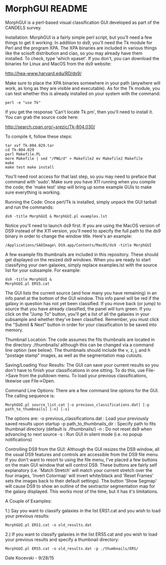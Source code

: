 # MorphGUI README

MorphGUI is a perl-based visual classification GUI developed as part of the CANDELS survey.

Installation:
MorphGUI is a fairly simple perl script, but you'll need a few things to get it working. In addition to ds9, you'll need the Tk module for Perl and the program XPA. The XPA binaries are included in various things like the scisoft distribution and ciao, so you may already have them installed. To check, type 'which xpaset'. If you don't, you can download the binaries for Linux and MacOS from the ds9 website:

http://hea-www.harvard.edu/RD/ds9/

Make sure to place the XPA binaries somewhere in your path (anywhere will work, as long as they are visible and executable).  As for the Tk module, you can test whether this is already installed on your system with the command:

    perl -e "use Tk"

If you get the response 'Can't locate Tk.pm', then you'll need to install it. You can grab the source code here:

http://search.cpan.org/~srezic/Tk-804.030/

To compile it, follow these steps:

    tar xvf Tk-804.029.tar
    cd Tk-804.029
    perl Makefile.PL
    more Makefile | sed "/PNG/d" > Makefile2 mv Makefile2 Makefile
    make
    make test make install
  
You'll need root access for that last step, so you may need to preface that command with 'sudo'. Make sure you have X11 running when you compile the code; the 'make test' step will bring up some example GUIs to make sure everything is working.

Running the Code:
Once perl/Tk is installed, simply unpack the GUI tarball and run the commands:

    ds9 -title MorphGUI & MorphGUI.pl examples.lst

Notice you'll need to launch ds9 first. If you are using the MacOS version of DS9 instead of the X11 version, you'll need to specify the full path to the ds9 binary in order to change the window title. Here's an example:

    /Applications/SAOImage\ DS9.app/Contents/MacOS/ds9 -title MorphGUI
    
A few example fits thumbnails are included in this repository.  These should get displayed on the resized ds9 windows. When you are ready to start classifying your own galaxies, simply replace examples.lst with the source list for your subsample. For example:

    ds9 -title MorphGUI & 
    MorphGUI.pl ERS5.cat
    
The GUI lists the current source (and how many you have remaining) in an info panel at the bottom of the GUI window. This info panel will be red if the galaxy in question has not yet been classified. If you move back (or jump) to source that you have already classified, the panel will turn green. If you click on the "Jump To" button, you'll get a list of all the galaxies in your subsample and whether they've been classified. Remember, you must click the "Submit & Next" button in order for your classification to be saved into memory.

Thumbnail Location:
The code assumes the fits thumbnails are located in the directory ./thumbnails/ although this can be changed via a command line option (see below). The thumbnails should include the v, z, j, and h "postage stamp" images, as well as the segmentation map cutouts.

Saving/Loading Your Results:
The GUI can save your current results so you don't have to finish your classifications in one sitting. To do this, use File->Save from the pulldown menu. To load your previous classifications, likewise use File->Open.

Command Line Options:
There are a few command line options for the GUI. The calling sequence is:

    MorphGUI.pl source_list.cat [-o previous_classifications.dat] [-p path_to_thumbnails] [-n] [-s] 

The options are:
    -o previous_classifications.dat : Load your previously saved results upon startup
    -p path_to_thumbnails_dir : Specify path to fits thumbnail directory (default is ./thumbnails/) -n : Do not reset ds9         when advancing to next source
    -s : Run GUI in silent mode (i.e. no popup notifications)
    
Controlling DS9 from the GUI:
Although the GUI resizes the DS9 window, all the usual DS9 features and controls are accessible from the DS9 file menu. If you don't want to resort to using the file menu, I've placed a few buttons on the main GUI window that will control DS9. These buttons are fairly self explanatory (i.e. 'Match Stretch' will match your current stretch over the four images, 'Invert Colormap' will invert white/black and 'Reset Frames' sets the images back to their default settings). The button 'Show Segmap' will cause DS9 to show an outline of the sextractor segmentation map for the galaxy displayed. This works most of the time, but it has it's limitations.

A Couple of Examples:

  1.) Say you want to classify galaxies in the list ERS1.cat and you wish to load your previous results:

    MorphGUI.pl ERS1.cat -o old_results.dat
    
  2.) If you want to classify galaxies in the list ERS5.cat and you wish to load your previous results and specify a thumbnail directory:

    MorphGUI.pl ERS5.cat -o old_results.dat -p ./thumbnails/ERS/
    
    
Dale Kocevski - 9/28/15
